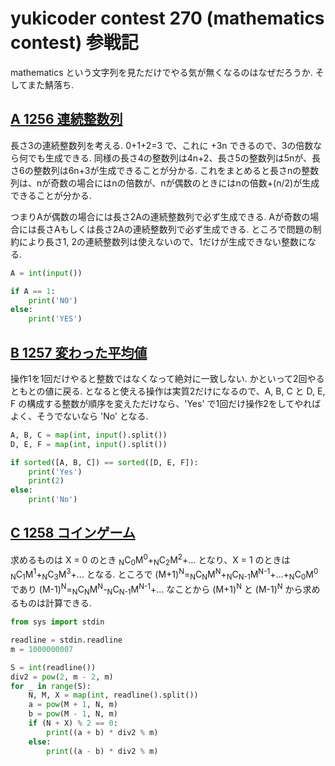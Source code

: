 # yukicoder contest 270 (mathematics contest) 参戦記

mathematics という文字列を見ただけでやる気が無くなるのはなぜだろうか. そしてまた鯖落ち.

## [A 1256 連続整数列](https://yukicoder.me/problems/no/1256)

長さ3の連続整数列を考える. 0+1+2=3 で、これに +3n できるので、3の倍数なら何でも生成できる. 同様の長さ4の整数列は4n+2、長さ5の整数列は5nが、長さ6の整数列は6n+3が生成できることが分かる. これをまとめると長さnの整数列は、nが奇数の場合にはnの倍数が、nが偶数のときにはnの倍数+(n/2)が生成できることが分かる.

つまりAが偶数の場合には長さ2Aの連続整数列で必ず生成できる. Aが奇数の場合には長さAもしくは長さ2Aの連続整数列で必ず生成できる. ところで問題の制約により長さ1, 2の連続整数列は使えないので、1だけが生成できない整数になる.

```python
A = int(input())

if A == 1:
    print('NO')
else:
    print('YES')
```

## [B 1257 変わった平均値](https://yukicoder.me/problems/no/1257)

操作1を1回だけやると整数ではなくなって絶対に一致しない. かといって2回やるともとの値に戻る. となると使える操作は実質2だけになるので、A, B, C と D, E, F の構成する整数が順序を変えただけなら、'Yes' で1回だけ操作2をしてやればよく、そうでないなら 'No' となる.

```python
A, B, C = map(int, input().split())
D, E, F = map(int, input().split())

if sorted([A, B, C]) == sorted([D, E, F]):
    print('Yes')
    print(2)
else:
    print('No')
```

## [C 1258 コインゲーム](https://yukicoder.me/problems/no/1258)

求めるものは X = 0 のとき <sub>N</sub>C<sub>0</sub>M<sup>0</sup>+<sub>N</sub>C<sub>2</sub>M<sup>2</sup>+... となり、X = 1 のときは <sub>N</sub>C<sub>1</sub>M<sup>1</sup>+<sub>N</sub>C<sub>3</sub>M<sup>3</sup>+... となる. ところで (M+1)<sup>N</sup>=<sub>N</sub>C<sub>N</sub>M<sup>N</sup>+<sub>N</sub>C<sub>N-1</sub>M<sup>N-1</sup>+...+<sub>N</sub>C<sub>0</sub>M<sup>0</sup> であり (M-1)<sup>N</sup>=<sub>N</sub>C<sub>N</sub>M<sup>N</sup>-<sub>N</sub>C<sub>N-1</sub>M<sup>N-1</sup>+... なことから (M+1)<sup>N</sup> と (M-1)<sup>N</sup> から求めるものは計算できる.

```python
from sys import stdin

readline = stdin.readline
m = 1000000007

S = int(readline())
div2 = pow(2, m - 2, m)
for _ in range(S):
    N, M, X = map(int, readline().split())
    a = pow(M + 1, N, m)
    b = pow(M - 1, N, m)
    if (N + X) % 2 == 0:
        print((a + b) * div2 % m)
    else:
        print((a - b) * div2 % m)
```
